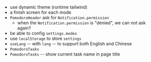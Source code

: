 - use dynamic theme (runtime tailwind)
- a finish screen for each mode
- `PomodoroHeader` ask for `Notification.permission`
  - when the `Notification.permission` is "denied",
    we can not ask again?
- be able to config `settings.modes`
- use `localStorage` to store `settings`
- `useLang` -- with `lang` -- to suppurt both English and Chinese
- `PomodoroTasks`
- `PomodoroTasks` -- show current task name in page title
